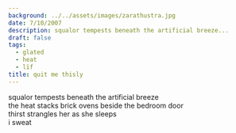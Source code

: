 ```yaml
---
background: ../../assets/images/zarathustra.jpg
date: 7/10/2007
description: squalor tempests beneath the artificial breeze...
draft: false
tags:
  - glated
  - heat
  - lïf
title: quit me thisly
---
```

  
squalor tempests beneath the artificial breeze  
the heat stacks brick ovens beside the bedroom door  
thirst strangles her as she sleeps  
i sweat  
